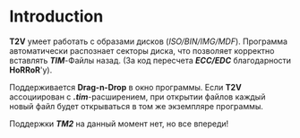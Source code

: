 # Introduction #

**T2V** умеет работать с образами дисков (_ISO/BIN/IMG/MDF_). Программа автоматически распознает секторы диска, что позволяет корректно вставлять **_TIM_**-Файлы назад. (За код пересчета **_ECC/EDC_** благодарности **HoRRoR**'у).

Поддерживается **Drag-n-Drop** в окно программы. Если **T2V** ассоциирован с **_.tim_**-расширением, при открытии файлов каждый новый файл будет открываться в том же экземпляре программы.

Поддержки **_TM2_** на данный момент нет, но все впереди!